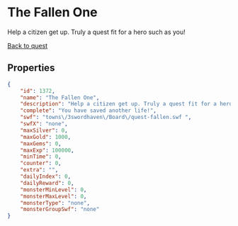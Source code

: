 # The Fallen One

Help a citizen get up. Truly a quest fit for a hero such as you!

[Back to quest](../quests.md)

## Properties

```json
{
    "id": 1372,
    "name": "The Fallen One",
    "description": "Help a citizen get up. Truly a quest fit for a hero such as you!",
    "complete": "You have saved another life!",
    "swf": "towns\/3swordhaven\/Board\/quest-fallen.swf ",
    "swfX": "none",
    "maxSilver": 0,
    "maxGold": 1000,
    "maxGems": 0,
    "maxExp": 100000,
    "minTime": 0,
    "counter": 0,
    "extra": "",
    "dailyIndex": 0,
    "dailyReward": 0,
    "monsterMinLevel": 0,
    "monsterMaxLevel": 0,
    "monsterType": "none",
    "monsterGroupSwf": "none"
}
```

